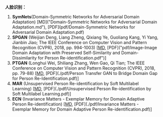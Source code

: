 **人脸识别：**

1. **SymNets**(Domain-Symmetric Networks for Adversarial Domain Adaptation) [MD]("Domain-Symmetric Networks for Adversarial Domain Adaptation.md"),  [PDF](pdf/Domain-Symmetric Networks for Adversarial Domain Adaptation.pdf)
2. **SPGAN** (Weijian Deng, Liang Zheng, Qixiang Ye, Guoliang Kang, Yi Yang, Jianbin Jiao; The IEEE Conference on Computer Vision and Pattern Recognition (CVPR), 2018, pp. 994-1003) [[MD](), [PDF]("pdf/Image-Image Domain Adaptation with Preserved Self-Similarity and Domain-Dissimilarity for Person Re-identification.pdf")]
3. **PTGAN** (Longhui Wei, Shiliang Zhang, Wen Gao, Qi Tian; The IEEE Conference on Computer Vision and Pattern Recognition (CVPR), 2018, pp. 79-88) [[MD](), [PDF](./pdf/Person Transfer GAN to Bridge Domain Gap for Person Re-Identification.pdf)]
4. **MAR** (Unsupervised Person Re-identification by Soft Multilabel Learning) [[MD](), [PDF](./pdf/Unsupervised Person Re-identification by Soft Multilabel Learning.pdf)]
5. **ECN** (Invariance Matters - Exemplar Memory for Domain Adaptive Person Re-identification) [[MD](), [PDF](./pdf/Invariance Matters - Exemplar Memory for Domain Adaptive Person Re-identification.pdf)]

